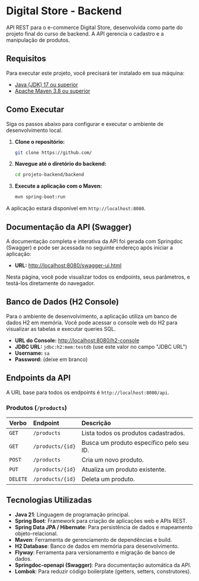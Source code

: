 # Digital Store - Backend

API REST para o e-commerce Digital Store, desenvolvida como parte do projeto final do curso de backend. A API gerencia o cadastro e a manipulação de produtos.

## Requisitos

Para executar este projeto, você precisará ter instalado em sua máquina:

-   [Java (JDK) 17 ou superior](https://www.oracle.com/java/technologies/downloads/)
-   [Apache Maven 3.8 ou superior](https://maven.apache.org/download.cgi)

## Como Executar

Siga os passos abaixo para configurar e executar o ambiente de desenvolvimento local.

1.  **Clone o repositório:**
    ```bash
    git clone https://github.com/
    ```

2.  **Navegue até o diretório do backend:**
    ```bash
    cd projeto-backend/backend
    ```

3.  **Execute a aplicação com o Maven:**
    ```bash
    mvn spring-boot:run
    ```

A aplicação estará disponível em `http://localhost:8080`.

## Documentação da API (Swagger)

A documentação completa e interativa da API foi gerada com Springdoc (Swagger) e pode ser acessada no seguinte endereço após iniciar a aplicação:

-   **URL:** [http://localhost:8080/swagger-ui.html](http://localhost:8080/swagger-ui.html)

Nesta página, você pode visualizar todos os endpoints, seus parâmetros, e testá-los diretamente do navegador.

## Banco de Dados (H2 Console)

Para o ambiente de desenvolvimento, a aplicação utiliza um banco de dados H2 em memória. Você pode acessar o console web do H2 para visualizar as tabelas e executar queries SQL.

-   **URL do Console:** [http://localhost:8080/h2-console](http://localhost:8080/h2-console)
-   **JDBC URL:** `jdbc:h2:mem:testdb` (use este valor no campo "JDBC URL")
-   **Username:** `sa`
-   **Password:** (deixe em branco)

## Endpoints da API

A URL base para todos os endpoints é `http://localhost:8080/api`.

### Produtos (`/products`)

| Verbo  | Endpoint             | Descrição                               |
| :----- | :------------------- | :-------------------------------------- |
| `GET`  | `/products`          | Lista todos os produtos cadastrados.    |
| `GET`  | `/products/{id}`     | Busca um produto específico pelo seu ID.|
| `POST` | `/products`          | Cria um novo produto.                   |
| `PUT`  | `/products/{id}`     | Atualiza um produto existente.          |
| `DELETE`| `/products/{id}`    | Deleta um produto.                      |

## Tecnologias Utilizadas

-   **Java 21**: Linguagem de programação principal.
-   **Spring Boot**: Framework para criação de aplicações web e APIs REST.
-   **Spring Data JPA / Hibernate**: Para persistência de dados e mapeamento objeto-relacional.
-   **Maven**: Ferramenta de gerenciamento de dependências e build.
-   **H2 Database**: Banco de dados em memória para desenvolvimento.
-   **Flyway**: Ferramenta para versionamento e migração de banco de dados.
-   **Springdoc-openapi (Swagger)**: Para documentação automática da API.
-   **Lombok**: Para reduzir código boilerplate (getters, setters, construtores).